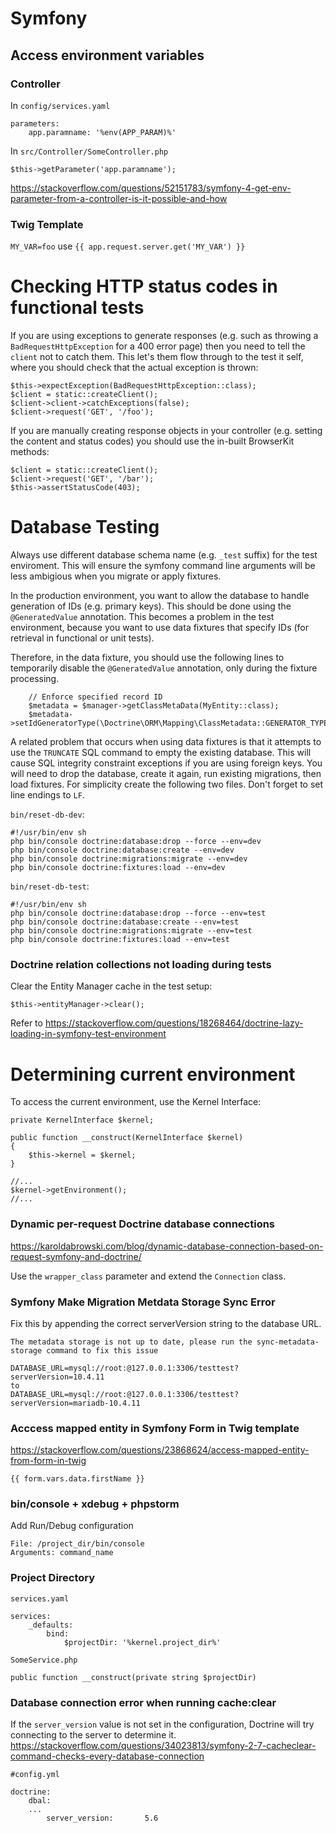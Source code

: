 # Symfony


## Access environment variables

### Controller

In `config/services.yaml`

    parameters:
        app.paramname: '%env(APP_PARAM)%'

In  `src/Controller/SomeController.php`

    $this->getParameter('app.paramname');

https://stackoverflow.com/questions/52151783/symfony-4-get-env-parameter-from-a-controller-is-it-possible-and-how

### Twig Template

`MY_VAR=foo` use `{{ app.request.server.get('MY_VAR') }}`

# Checking HTTP status codes in functional tests

If you are using exceptions to generate responses (e.g. such as throwing a `BadRequestHttpException` for a 400 error page) then you need to tell the `client` not to catch them. This let's them flow through to the test it self, where you should check that the actual exception is thrown:

    $this->expectException(BadRequestHttpException::class);
    $client = static::createClient();
    $client->client->catchExceptions(false);
    $client->request('GET', '/foo');

If you are manually creating response objects in your controller (e.g. setting the content and status codes) you should use the in-built BrowserKit methods:

    $client = static::createClient();
    $client->request('GET', '/bar');
    $this->assertStatusCode(403);

# Database Testing

Always use different database schema name (e.g. `_test` suffix) for the test enviroment.
This will ensure the symfony command line arguments will be less ambigious when you migrate or apply fixtures.

In the production environment, you want to allow the database to handle generation of IDs (e.g. primary keys). This should be done using the `@GeneratedValue` annotation. This becomes a problem in the test environment, because you want to use data fixtures that specify IDs (for retrieval in functional or unit tests).

Therefore, in the data fixture, you should use the following lines to temporarily disable the `@GeneratedValue` annotation, only during the fixture processing.

        // Enforce specified record ID
        $metadata = $manager->getClassMetaData(MyEntity::class);
        $metadata->setIdGeneratorType(\Doctrine\ORM\Mapping\ClassMetadata::GENERATOR_TYPE_NONE);
        
A related problem that occurs when using data fixtures is that it attempts to use the `TRUNCATE` SQL command to empty the existing database. This will cause SQL integrity constraint exceptions if you are using foreign keys. You will need to drop the database, create it again, run existing migrations, then load fixtures. For simplicity create the following two files. Don't forget to set line endings to `LF`.

`bin/reset-db-dev`:

    #!/usr/bin/env sh
    php bin/console doctrine:database:drop --force --env=dev
    php bin/console doctrine:database:create --env=dev
    php bin/console doctrine:migrations:migrate --env=dev
    php bin/console doctrine:fixtures:load --env=dev

`bin/reset-db-test`:

    #!/usr/bin/env sh
    php bin/console doctrine:database:drop --force --env=test
    php bin/console doctrine:database:create --env=test
    php bin/console doctrine:migrations:migrate --env=test
    php bin/console doctrine:fixtures:load --env=test
    
### Doctrine relation collections not loading during tests

Clear the Entity Manager cache in the test setup:

    $this->entityManager->clear();
    
Refer to https://stackoverflow.com/questions/18268464/doctrine-lazy-loading-in-symfony-test-environment
    

# Determining current environment

To access the current environment, use the Kernel Interface:

    private KernelInterface $kernel;

    public function __construct(KernelInterface $kernel)
    {
        $this->kernel = $kernel;
    }
    
    //...
    $kernel->getEnvironment();
    //...
    
### Dynamic per-request Doctrine database connections

https://karoldabrowski.com/blog/dynamic-database-connection-based-on-request-symfony-and-doctrine/

Use the `wrapper_class` parameter and extend the `Connection` class.    
    
### Symfony Make Migration Metdata Storage Sync Error

Fix this by appending the correct serverVersion string to the database URL.

    The metadata storage is not up to date, please run the sync-metadata-storage command to fix this issue

    DATABASE_URL=mysql://root:@127.0.0.1:3306/testtest?serverVersion=10.4.11
    to
    DATABASE_URL=mysql://root:@127.0.0.1:3306/testtest?serverVersion=mariadb-10.4.11

### Acccess mapped entity in Symfony Form in Twig template

https://stackoverflow.com/questions/23868624/access-mapped-entity-from-form-in-twig

    {{ form.vars.data.firstName }}

### bin/console + xdebug + phpstorm

Add Run/Debug configuration

    File: /project_dir/bin/console
    Arguments: command_name
    
### Project Directory

`services.yaml`

    services:
        _defaults:
            bind:
                $projectDir: '%kernel.project_dir%'

`SomeService.php`

    public function __construct(private string $projectDir)
    
### Database connection error when running cache:clear

If the `server_version` value is not set in the configuration, Doctrine will try connecting to the server to determine it. 
https://stackoverflow.com/questions/34023813/symfony-2-7-cacheclear-command-checks-every-database-connection

    #config.yml

    doctrine:
        dbal:
        ...
            server_version:       5.6
